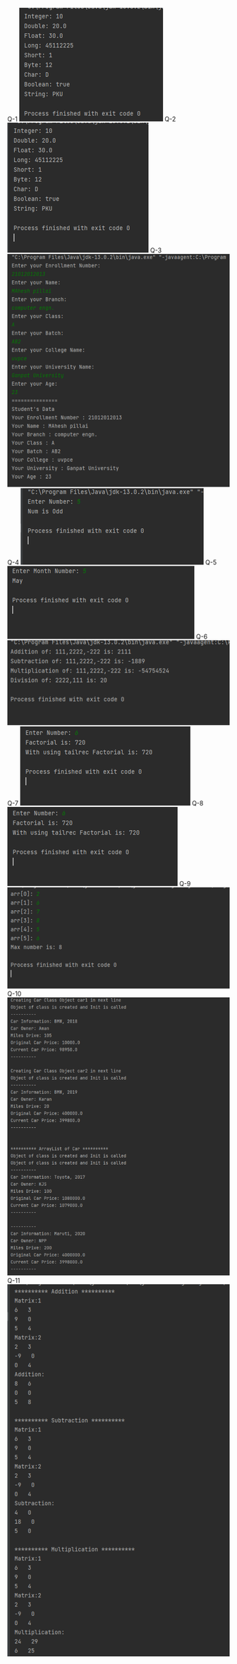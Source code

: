 Q-1
![output-1](src/main/kotlin/images/output-1.png?raw=true"output-1")
Q-2
![output-2](src/main/kotlin/images/output-2.png?raw=true"output-2")
Q-3
![output3](src/main/kotlin/images/output-3.png?raw=true"output-3")
Q-4
![output-4](src/main/kotlin/images/output=4.png?raw=true"output-4")
Q-5
![output-5](src/main/kotlin/images/output-5.png?raw=true"output-5")
Q-6
![output-6](src/main/kotlin/images/output-6.png?raw=true="output-6")
Q-7
![output-7](src/main/kotlin/images/output-7.png?raw=true="output-7")
Q-8![output-8](src/main/kotlin/images/output-7.png?raw=true"ouput-8")
Q-9
![output-9](src/main/kotlin/images/output-9.png?raw=true"output-9")
Q-10
![output-10](src/main/kotlin/images/output-10.png?raw=true"Output-10")
Q-11
![output-11](src/main/kotlin/images/output-11.png?true"Output-11")

